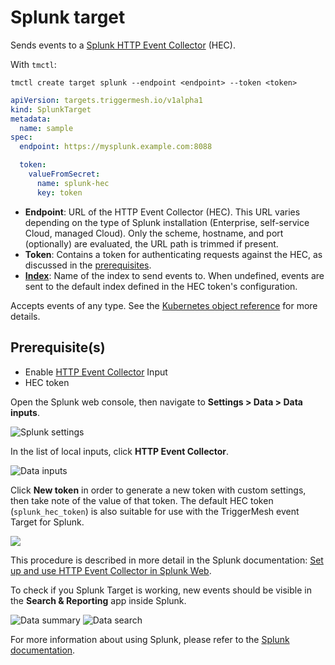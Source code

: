 # Splunk target

Sends events to a [Splunk HTTP Event Collector][hec] (HEC).

With `tmctl`:

```
tmctl create target splunk --endpoint <endpoint> --token <token>
```

```yaml
apiVersion: targets.triggermesh.io/v1alpha1
kind: SplunkTarget
metadata:
  name: sample
spec:
  endpoint: https://mysplunk.example.com:8088

  token:
    valueFromSecret:
      name: splunk-hec
      key: token
```

- **Endpoint**: URL of the HTTP Event Collector (HEC). This URL varies depending on the type of Splunk installation
  (Enterprise, self-service Cloud, managed Cloud). Only the scheme, hostname, and port (optionally) are evaluated, the
  URL path is trimmed if present.
- **Token**: Contains a token for authenticating requests against
  the HEC, as discussed in the [prerequisites](#prerequisites).
- [**Index**][index]: Name of the index to send events to. When undefined, events are sent to the default index defined
  in the HEC token's configuration.

Accepts events of any type.
See the [Kubernetes object reference](../../reference/targets/#targets.triggermesh.io/v1alpha1.SplunkTarget) for more details.

## Prerequisite(s)

- Enable [HTTP Event Collector][hec] Input
- HEC token

Open the Splunk web console, then navigate to **Settings > Data > Data inputs**.

![Splunk settings](../../assets/images/splunk-target/hec-1.png)

In the list of local inputs, click **HTTP Event Collector**.

![Data inputs](../../assets/images/splunk-target/hec-2.png)

Click **New token** in order to generate a new token with custom settings, then take note of the value of that token. The
default HEC token (`splunk_hec_token`) is also suitable for use with the TriggerMesh event Target for Splunk.

![](../../assets/images/splunk-target/hec-3.png)

This procedure is described in more detail in the Splunk documentation: [Set up and use HTTP Event Collector in Splunk Web][hec].

To check if you Splunk Target is working, new events should be visible in the **Search & Reporting** app inside Splunk.

![Data summary](../../assets/images/splunk-target/search-1.png)
![Data search](../../assets/images/splunk-target/search-2.png)

For more information about using Splunk, please refer to the [Splunk documentation][docs].

[ce]: https://cloudevents.io/
[ce-jsonformat]: https://github.com/cloudevents/spec/blob/v1.0/json-format.md
[hec]: https://docs.splunk.com/Documentation/Splunk/latest/Data/UsetheHTTPEventCollector
[index]: https://docs.splunk.com/Documentation/Splunk/latest/Indexer/Aboutindexesandindexers
[docs]: https://docs.splunk.com/
